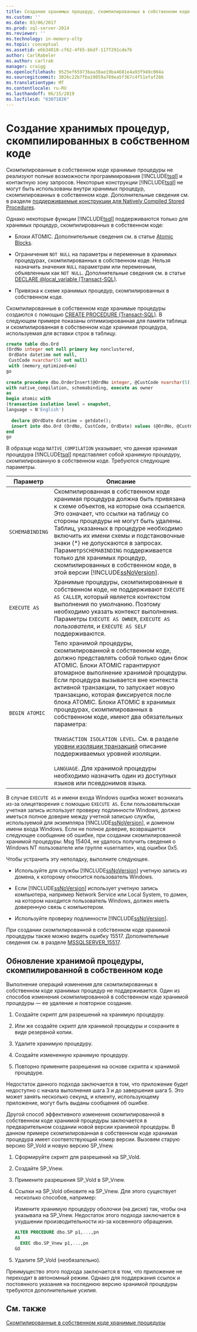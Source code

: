 ```yaml
---
title: Создание хранимых процедур, скомпилированных в собственном коде | Документация Майкрософт
ms.custom: ''
ms.date: 03/06/2017
ms.prod: sql-server-2014
ms.reviewer: ''
ms.technology: in-memory-oltp
ms.topic: conceptual
ms.assetid: e6b34010-cf62-4f65-bbdf-117f291cde7b
author: CarlRabeler
ms.author: carlrab
manager: craigg
ms.openlocfilehash: 9525ef65973baa38ae19ba4681e4a93f949c004a
ms.sourcegitcommit: 3026c22b7fba19059a769ea5f367c4f51efaf286
ms.translationtype: MT
ms.contentlocale: ru-RU
ms.lasthandoff: 06/15/2019
ms.locfileid: "63071826"
---
```

# <a name="creating-natively-compiled-stored-procedures"></a>Создание хранимых процедур, скомпилированных в собственном коде
  Скомпилированные в собственном коде хранимые процедуры не реализуют полные возможности программирования [!INCLUDE[tsql](../../includes/tsql-md.md)] и контактную зону запросов. Некоторые конструкции [!INCLUDE[tsql](../../includes/tsql-md.md)] не могут быть использованы внутри хранимых процедур, скомпилированных в собственном коде. Дополнительные сведения см. в разделе [поддерживаемые конструкции для Natively Compiled Stored Procedures](../in-memory-oltp/supported-features-for-natively-compiled-t-sql-modules.md).  
  
 Однако некоторые функции [!INCLUDE[tsql](../../includes/tsql-md.md)] поддерживаются только для хранимых процедур, скомпилированных в собственном коде:  
  
-   Блоки ATOMIC. Дополнительные сведения см. в статье [Atomic Blocks](atomic-blocks-in-native-procedures.md).  
  
-   Ограничения `NOT NULL` на параметры и переменные в хранимых процедурах, скомпилированных в собственном коде. Нельзя назначить значения `NULL` параметрам или переменным, объявленным как `NOT NULL`. Дополнительные сведения см. в статье [DECLARE @local_variable (Transact-SQL)](/sql/t-sql/language-elements/declare-local-variable-transact-sql).  
  
-   Привязка к схеме хранимых процедур, скомпилированных в собственном коде.  
  
 Скомпилированные в собственном коде хранимые процедуры создаются с помощью [CREATE PROCEDURE (Transact-SQL)](/sql/t-sql/statements/create-procedure-transact-sql). В следующем примере показаны оптимизированная для памяти таблица и скомпилированная в собственном коде хранимая процедура, используемая для вставки строк в таблицу.  
  
```sql  
create table dbo.Ord  
(OrdNo integer not null primary key nonclustered,   
 OrdDate datetime not null,   
 CustCode nvarchar(5) not null)   
 with (memory_optimized=on)  
go  
  
create procedure dbo.OrderInsert(@OrdNo integer, @CustCode nvarchar(5))  
with native_compilation, schemabinding, execute as owner  
as   
begin atomic with  
(transaction isolation level = snapshot,  
language = N'English')  
  
  declare @OrdDate datetime = getdate();  
  insert into dbo.Ord (OrdNo, CustCode, OrdDate) values (@OrdNo, @CustCode, @OrdDate);  
end  
go  
```  
  
 В образце кода `NATIVE_COMPILATION` указывает, что данная хранимая процедура [!INCLUDE[tsql](../../includes/tsql-md.md)] представляет собой хранимую процедуру, скомпилированную в собственном коде. Требуются следующие параметры.  
  
|Параметр|Описание|  
|------------|-----------------|  
|`SCHEMABINDING`|Скомпилированная в собственном коде хранимая процедура должна быть привязана к схеме объектов, на которые она ссылается. Это означает, что ссылки на таблицу со стороны процедуры не могут быть удалены. Таблиц, указанных в процедуре необходимо включить их имени схемы и подстановочные знаки (\*) не допускаются в запросах. Параметр`SCHEMABINDING` поддерживается только для хранимых процедур, скомпилированных в собственном коде, в этой версии [!INCLUDE[ssNoVersion](../../../includes/ssnoversion-md.md)].|  
|`EXECUTE AS`|Хранимые процедуры, скомпилированные в собственном коде, не поддерживают `EXECUTE AS CALLER`, который является контекстом выполнения по умолчанию. Поэтому необходимо указать контекст выполнения. Параметры `EXECUTE AS OWNER`, `EXECUTE AS` *пользователя*, и `EXECUTE AS SELF` поддерживаются.|  
|`BEGIN ATOMIC`|Тело хранимой процедуры, скомпилированной в собственном коде, должно представлять собой только один блок ATOMIC. Блоки ATOMIC гарантируют атомарное выполнение хранимой процедуры. Если процедура вызывается вне контекста активной транзакции, то запускает новую транзакцию, которая фиксируется после блока ATOMIC. Блоки ATOMIC в хранимых процедурах, скомпилированных в собственном коде, имеют два обязательных параметра:<br /><br /> `TRANSACTION ISOLATION LEVEL`. См. в разделе [уровни изоляции транзакций](../../database-engine/transaction-isolation-levels.md) описание поддерживаемых уровней изоляции.<br /><br /> `LANGUAGE`. Для хранимой процедуры необходимо назначить один из доступных языков или псевдонимов языка.|  
  
 В случае `EXECUTE AS` и имени входа Windows ошибка может возникать из-за олицетворения с помощью `EXECUTE AS`. Если пользовательская учетная запись использует проверку подлинности Windows, должно иметься полное доверие между учетной записью службы, используемой для экземпляра [!INCLUDE[ssNoVersion](../../../includes/ssnoversion-md.md)], и доменом имени входа Windows. Если не полное доверие, возвращается следующее сообщение об ошибке, при создании скомпилированной хранимой процедуры: Msg 15404, не удалось получить сведения о Windows NT пользователе или группе «username», код ошибки 0x5.  
  
 Чтобы устранить эту неполадку, выполните следующее.  
  
-   Используйте для службы [!INCLUDE[ssNoVersion](../../../includes/ssnoversion-md.md)] учетную запись из домена, к которому относится пользователь Windows.  
  
-   Если [!INCLUDE[ssNoVersion](../../../includes/ssnoversion-md.md)] использует учетную запись компьютера, например Network Service или Local System, то домен, на котором находится пользователь Windows, должен иметь доверенную связь с компьютером.  
  
-   Используйте проверку подлинности [!INCLUDE[ssNoVersion](../../../includes/ssnoversion-md.md)].  
  
 При создании скомпилированной в собственном коде хранимой процедуры также можно видеть ошибку 15517. Дополнительные сведения см. в разделе [MSSQLSERVER_15517](../errors-events/mssqlserver-15517-database-engine-error.md).  
  
## <a name="updating-a-natively-compiled-stored-procedure"></a>Обновление хранимой процедуры, скомпилированной в собственном коде  
 Выполнение операций изменения для скомпилированных в собственном коде хранимых процедур не поддерживается. Один из способов изменения скомпилированной в собственном коде хранимой процедуры — ее удаление и повторное создание.  
  
1.  Создайте скрипт для разрешений на хранимую процедуру.  
  
2.  Или же создайте скрипт для хранимой процедуры и сохраните в виде резервной копии.  
  
3.  Удалите хранимую процедуру.  
  
4.  Создайте измененную хранимую процедуру.  
  
5.  Повторно примените разрешения на основе скрипта к хранимой процедуре.  
  
 Недостаток данного подхода заключается в том, что приложение будет недоступно с начала выполнения шага 3 и до завершения шага 5. Это может занять несколько секунд, и клиенту, использующему приложение, могут быть выданы сообщения об ошибке.  
  
 Другой способ эффективного изменения скомпилированной в собственном коде хранимой процедуры заключается в предварительном создании новой версии хранимой процедуры. В данном примере скомпилированная в собственном коде хранимая процедура имеет соответствующий номер версии. Вызовем старую версию SP_Vold и новую версию SP_Vnew.  
  
1.  Сформируйте скрипт для разрешений на SP_Vold.  
  
2.  Создайте SP_Vnew.  
  
3.  Примените разрешения SP_Vold в SP_Vnew.  
  
4.  Ссылки на SP_Vold обновите на SP_Vnew. Для этого существует несколько способов, например:  
  
     Измените хранимую процедуру оболочки (на диске) так, чтобы она указывала на SP_Vnew. Недостаток этого подхода заключается в ухудшении производительности из-за косвенного обращения.  
  
    ```sql  
    ALTER PROCEDURE dbo.SP p1,...,pn  
    AS  
      EXEC dbo.SP_Vnew p1,...,pn  
    GO  
    ```  
  
5.  Удалите SP_Vold (необязательно).  
  
 Преимущество этого подхода заключается в том, что приложение не переходит в автономный режим. Однако для поддержания ссылок и постоянного указания на последнюю версию хранимой процедуры требуются дополнительные усилия.  
  
## <a name="see-also"></a>См. также  
 [Скомпилированные в собственном коде хранимые процедуры](natively-compiled-stored-procedures.md)  
  
  
